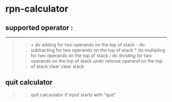 # rpn-calculator

## supported operator :
----
>> \+ do adding for two operands on the top of stack
>> \- do subtracting for two operands on the top of stack
>> \* do multipling for two operands on the top of stack
>> \/ do dividing for two operands on the top of stack
>> undo remove operand on the top of stack
>> clear clear stack

## quit calculator
>> quit calcaulator if input starts with "quit"
